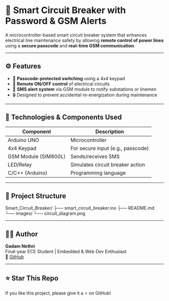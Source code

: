 # 🔐 Smart Circuit Breaker with Password & GSM Alerts

A microcontroller-based smart circuit breaker system that enhances electrical line maintenance safety by allowing **remote control of power lines** using a **secure passcode** and **real-time GSM communication**.

---

## ⚙️ Features

- 🔑 **Passcode-protected switching** using a 4x4 keypad
- 📱 **Remote ON/OFF control** of electrical circuits
- 📩 **SMS alert system** via GSM module to notify substations or linemen
- 🔒 Designed to prevent accidental re-energization during maintenance

---

## 🧠 Technologies & Components Used

| Component         | Description                     |
|------------------|---------------------------------|
| Arduino UNO       | Microcontroller                 |
| 4x4 Keypad        | For secure input (e.g., passcode) |
| GSM Module (SIM800L) | Sends/receives SMS              |
| LED/Relay         | Simulates circuit breaker action |
| C/C++ (Arduino)   | Programming language            |

---

## 📂 Project Structure
Smart_Circuit_Breaker/
├── smart_circuit_breaker.ino
├── README.md
└── images/
└── circuit_diagram.png

---

## 👨‍🔧 Author

**Gadam Nethri**  
Final-year ECE Student | Embedded & Web Dev Enthusiast  
🔗 [GitHub](https://github.com/nethriyadav)

---

## ⭐️ Star This Repo

If you like this project, please give it a ⭐ on GitHub!
